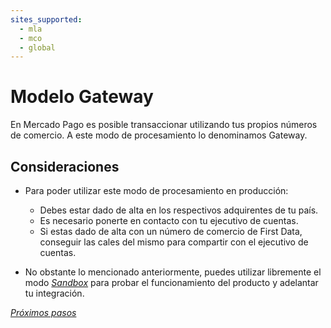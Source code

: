 ```yaml
---
sites_supported:
  - mla
  - mco
  - global
---
```


# Modelo Gateway

En Mercado Pago es posible transaccionar utilizando tus propios números de comercio. A este modo de procesamiento lo denominamos Gateway.

## Consideraciones

* Para poder utilizar este modo de procesamiento en producción:
	* Debes estar dado de alta en los respectivos adquirentes de tu país.
	* Es necesario ponerte en contacto con tu ejecutivo de cuentas.
	* Si estas dado de alta con un número de comercio de First Data, conseguir las cales del mismo para compartir con el ejecutivo de cuentas.
	
* No obstante lo mencionado anteriormente, puedes utilizar libremente el modo [_Sandbox_](/guides/payments/api/testing.es.md) para probar el funcionamiento del producto y adelantar tu integración.

[_Próximos pasos_](/guides/gateway/receiving-payment.es.md)

